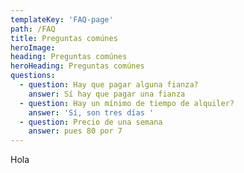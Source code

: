 ```yaml
---
templateKey: 'FAQ-page'
path: /FAQ
title: Preguntas comúnes
heroImage:
heading: Preguntas comúnes
heroHeading: Preguntas comúnes
questions:
  - question: Hay que pagar alguna fianza?
    answer: Sí hay que pagar una fianza
  - question: Hay un mínimo de tiempo de alquiler?
    answer: 'Sí, son tres días '
  - question: Precio de una semana
    answer: pues 80 por 7
---
```


Hola
